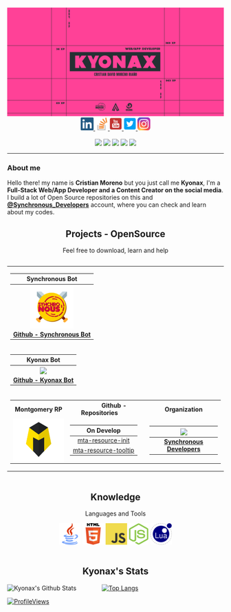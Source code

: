 <div align="center">
<p align="justify/left/right/center">
<img src="https://github.com/Kyonax/Kyonax/blob/master/src/gifs/Github_Readme_Kyonax.gif">
</br>
<a href="https://www.linkedin.com/in/cristian-david-moreno-riaño-82a89b1b3/">
<img src="https://github.com/Kyonax/Kyonax/blob/master/src/images/Image_Logo_Linkedin.png" height='30px'>
</a>
<a href="https://stackoverflow.com/users/14035915/kyonax">
<img src="https://github.com/Kyonax/Kyonax/blob/master/src/images/Image_Logo_StackOverflow.png" height='30px'>
</a>
<a href="https://www.youtube.com/channel/UCOCGuDADwciaJfnCxWoYGHA?view_as=subscriber">
<img src="https://github.com/Kyonax/Kyonax/blob/master/src/images/Image_Logo_YouTube.png" height='30px'>
</a>
<a href="https://twitter.com/kyonax_on">
<img src="https://github.com/Kyonax/Kyonax/blob/master/src/images/Image_Logo_Twitter.png" height='30px'>
</a>
<a href="https://www.instagram.com/kyonax_on/">
<img src="https://github.com/Kyonax/Kyonax/blob/master/src/images/Image_Logo_Instagram.png" height='30px'>
</a>
</br>
</br>
<a href="https://www.twitch.tv/kyonax_on"style="text-decoration: none">
<img src="https://img.shields.io/twitch/status/synk_kyonax">
</a>
<a href="https://www.paypal.com/cgi-bin/webscr?cmd=_s-xclick&hosted_button_id=5LY2Y46Q7DSWL&source=url"style="text-decoration: none">
<img src="https://img.shields.io/badge/Donate-PayPal-green.svg">
</a> 
<a href="https://kyonax.link/discord" style="text-decoration: none">
<img src="https://img.shields.io/discord/763464848457072701?color=blueviolet&label=Server&logo=discord">
</a>
<a href="https://github.com/Kyonax?tab=followers"style="text-decoration: none">
<img src="https://img.shields.io/github/followers/Kyonax?style=social">
</a>
<a href="https://twitter.com/intent/follow?screen_name=kyonax_on"style="text-decoration: none">
<img src="https://img.shields.io/twitter/follow/kyonax_on?style=social">
</a>
</p>
</div>

---

### About me

Hello there! my name is **Cristian Moreno** but you just call me **Kyonax**, I'm a **Full-Stack Web/App Developer and a Content Creator on the social media**. I build a lot of Open Source repositories on this and **[@Synchronous_Developers](https://github.com/SynchronousTeam)** account, where you can check and learn about my codes.

<h2 align="center">Projects - OpenSource</h2>
<p align="center">Feel free to download, learn and help</p>

<table style="width:100%;display:inline-block;align:center">
<tr style="width:100%"><td style="align:center">

|                                                                                 **Synchronous Bot**                                                                                 |
| :---------------------------------------------------------------------------------------------------------------------------------------------------------------------------------: |
| <img align='center' src='https://github.com/Kyonax/bot-discord-synchronous/blob/master/database/multimedia/images/demo/logo/Image_Logo_Discord_Bot_Synchronous.png' height='100px'> |
|                                    <a href="https://github.com/Kyonax/bot-discord-synchronous" target="_blank">**Github - Synchronous Bot**</a>                                     |

<tr style="width:100%"><td style="align:center">

|                                           **Kyonax Bot**                                           |
| :------------------------------------------------------------------------------------------------: |
|             <img align='center' src='https://i.imgur.com/EJSWafI.png' height='100px'>              |
| <a href="https://github.com/Kyonax/bot-discord-kyonax" target="_blank">**Github - Kyonax Bot**</a> |

</tr>

</td>
<td>

<table>
<tr><th style="align:center"><b>Montgomery RP</b></th><th style="align:center"><b><span>&nbsp;&nbsp;&nbsp;&nbsp;&nbsp;&nbsp;&nbsp;&nbsp;</span> Github - Repositories <span>&nbsp;&nbsp;&nbsp;&nbsp;&nbsp;&nbsp;&nbsp;&nbsp;</span> </b></th><th style="align-center"><b>Organization</b></th></tr>
<tr><td>

<img align='center' src='https://github.com/SynchronousTeam/mta-resource-init/blob/master/login/src/images/Image_Logo_Montgomery.png' height='100px'>

</td>

<td align="center">

|                                 **On Develop**                                  |
| :-----------------------------------------------------------------------------: |
|    [mta-resource-init](https://github.com/SynchronousTeam/mta-resource-init)    |
| [mta-resource-tooltip](https://github.com/SynchronousTeam/mta-resource-tooltip) |

</td>
<td>

| <img align='center' src='https://avatars0.githubusercontent.com/u/67395523?s=400&u=619287262bf85f55ae620e572f0b860cf85a3a8f&v=4' height='100px'> |
| :----------------------------------------------------------------------------------------------------------------------------------------------: |
|                           <a href="https://github.com/SynchronousTeam" target="_blank">**Synchronous Developers**</a>                            |

</td>
</tr>
</table>

</td>
</tr>
</table>

<h2 align="center">Knowledge</h2>
<p align="center">Languages and Tools</p>

<div align="center">
<img src='https://github.com/Kyonax/Kyonax/blob/master/src/images/Image_Logo_Java.png' height='50px'>
<img src='https://github.com/Kyonax/Kyonax/blob/master/src/images/Image_Logo_Html.png' height='50px'>
<img src='https://github.com/Kyonax/Kyonax/blob/master/src/images/Image_Logo_Js.jpg' height='50px'>
<img src='https://github.com/Kyonax/Kyonax/blob/master/src/images/Image_Logo_NodeJs.png' height='50px'>
<img src='https://github.com/Kyonax/Kyonax/blob/master/src/images/Image_Logo_Lua.png' height='50px'>
</div>

</br>

<h2 align="center">Kyonax's Stats</h2>

![Kyonax's Github Stats](https://github-readme-stats.vercel.app/api?username=Kyonax&show_icons=true) <span>&nbsp;&nbsp;&nbsp;&nbsp;&nbsp;&nbsp;&nbsp;&nbsp;&nbsp;&nbsp;&nbsp;&nbsp;&nbsp;</span>
[![Top Langs](https://github-readme-stats.vercel.app/api/top-langs/?username=Kyonax)](https://github.com/anuraghazra/github-readme-stats)

[![ProfileViews](http://hits.dwyl.com/Kyonax/Kyonax.svg)](http://hits.dwyl.com/Kyonax/Kyonax)
